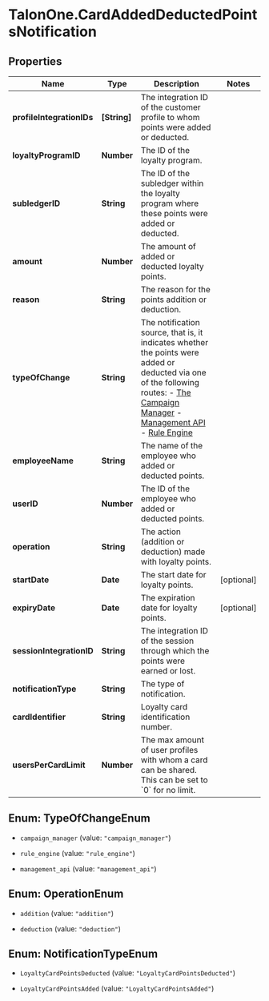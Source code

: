 # TalonOne.CardAddedDeductedPointsNotification

## Properties

Name | Type | Description | Notes
------------ | ------------- | ------------- | -------------
**profileIntegrationIDs** | **[String]** | The integration ID of the customer profile to whom points were added or deducted. | 
**loyaltyProgramID** | **Number** | The ID of the loyalty program. | 
**subledgerID** | **String** | The ID of the subledger within the loyalty program where these points were added or deducted. | 
**amount** | **Number** | The amount of added or deducted loyalty points. | 
**reason** | **String** | The reason for the points addition or deduction. | 
**typeOfChange** | **String** | The notification source, that is, it indicates whether the points were added or deducted via one of the following routes:  - [The Campaign Manager](/docs/product/getting-started)  - [Management API](/management-api#tag/Loyalty)  - [Rule Engine](/docs/product/applications/evaluation-order-for-rules-and-filters)  | 
**employeeName** | **String** | The name of the employee who added or deducted points. | 
**userID** | **Number** | The ID of the employee who added or deducted points. | 
**operation** | **String** | The action (addition or deduction) made with loyalty points. | 
**startDate** | **Date** | The start date for loyalty points. | [optional] 
**expiryDate** | **Date** | The expiration date for loyalty points. | [optional] 
**sessionIntegrationID** | **String** | The integration ID of the session through which the points were earned or lost. | 
**notificationType** | **String** | The type of notification. | 
**cardIdentifier** | **String** | Loyalty card identification number. | 
**usersPerCardLimit** | **Number** | The max amount of user profiles with whom a card can be shared. This can be set to &#x60;0&#x60; for no limit. | 



## Enum: TypeOfChangeEnum


* `campaign_manager` (value: `"campaign_manager"`)

* `rule_engine` (value: `"rule_engine"`)

* `management_api` (value: `"management_api"`)





## Enum: OperationEnum


* `addition` (value: `"addition"`)

* `deduction` (value: `"deduction"`)





## Enum: NotificationTypeEnum


* `LoyaltyCardPointsDeducted` (value: `"LoyaltyCardPointsDeducted"`)

* `LoyaltyCardPointsAdded` (value: `"LoyaltyCardPointsAdded"`)




